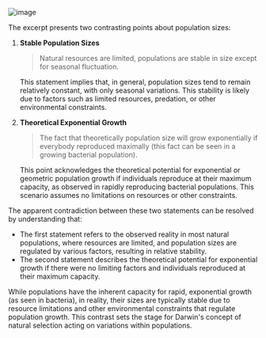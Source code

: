 
![image](https://github.com/shubhamakshit/evolution-doubts/assets/121078566/9034e416-311c-4a07-9fb0-fad0c1c969b5)

The excerpt presents two contrasting points about population sizes:

1. **Stable Population Sizes**
   > Natural resources are limited, populations are stable in size except for seasonal fluctuation.

   This statement implies that, in general, population sizes tend to remain relatively constant, with only seasonal variations. This stability is likely due to factors such as limited resources, predation, or other environmental constraints.

2. **Theoretical Exponential Growth**
   > The fact that theoretically population size will grow exponentially if everybody reproduced maximally (this fact can be seen in a growing bacterial population).

   This point acknowledges the theoretical potential for exponential or geometric population growth if individuals reproduce at their maximum capacity, as observed in rapidly reproducing bacterial populations. This scenario assumes no limitations on resources or other constraints.

The apparent contradiction between these two statements can be resolved by understanding that:

- The first statement refers to the observed reality in most natural populations, where resources are limited, and population sizes are regulated by various factors, resulting in relative stability.
- The second statement describes the theoretical potential for exponential growth if there were no limiting factors and individuals reproduced at their maximum capacity.

While populations have the inherent capacity for rapid, exponential growth (as seen in bacteria), in reality, their sizes are typically stable due to resource limitations and other environmental constraints that regulate population growth. This contrast sets the stage for Darwin's concept of natural selection acting on variations within populations.
